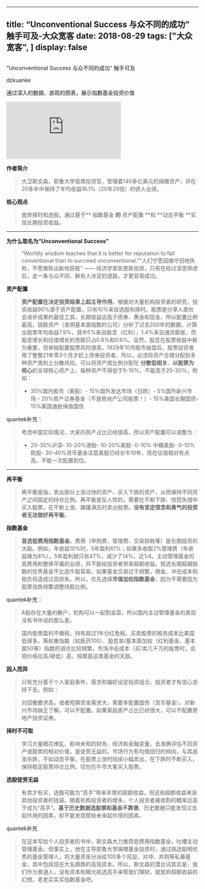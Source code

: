 
---
title:   “Unconventional Success 与众不同的成功” 触手可及-大众宽客
date: 2018-08-29
tags: ["大众宽客", ]
display: false
---


## 



“Unconventional Success 与众不同的成功” 触手可及




dzkuanke




通过深入的数据、直观的图表，展示指数基金投资价值


<iframe class="video_iframe" data-vidtype="2" allowfullscreen="" frameborder="0" data-ratio="1.7777777777777777" data-w="640" src="https://v.qq.com/iframe/preview.html?vid=7v6EbGe4FFw&amp;width=500&amp;height=375&amp;auto=0"></iframe>



**作者简介**

> 大卫斯文森，耶鲁大学首席投资官，管理着140多亿美元的捐赠资产，并在20多年中保持了年均收益16.1%（20年20倍）的骄人业绩。



**核心观点**

> 放弃择时和选股，通过基于** 指数基金&nbsp;**的**&nbsp;资产配置&nbsp;**和&nbsp;**动态平衡&nbsp;**实现长期投资收益。

****

**为什么取名为“Unconventional Success”**

> “Worldly wisdom teaches that it is better for reputation to fail conventional than to succeed unconventional.”“人们宁愿因循守旧地失败，不愿推陈出新地获胜” ——&nbsp;经济学家凯恩斯投资，只有在经过深思熟虑后，走一条与众不同、鲜有人涉足的道路，才更容易成功。



**资产配置**

> **资产配置在决定投资结果上起主导作用**。根据对大量机构投资者的研究，投资收益90%源于资产配置，只有10%来自选股和择时。股票是分享人类社会进步成果的最佳工具，长期收益远高于债券、黄金和现金，所以配置比例最高。锐联资产（发明基本面指数的公司）分析了过去200年的数据，计算出股票年均收益7.9%，其中5%来自股息（红利），1.4%来自通货膨胀，而股息增长和估值增长的贡献只占0.8%和0.6%。显然，股息在股票收益中极为重要。但单独配置股票风险很高，1929年10月股市崩盘后，股票投资者用了整整21年零3个月才赶上债券投资者。所以，必须将资产合理分配到多种资产类别上分散风险。可以将资产按比例分配在&nbsp;**分散低相关**、**以股票为核心**的全球核心资产上。每种资产不得低于5-10%，不能高于25-30%，例如：

> - 30%国内股市（美股）- 15%国外发达市场（日欧）- 5%国外新兴市场&nbsp;- 20%房产证券基金（不是房地产公司股票！）- 15%美国长期国债- 15%美国通胀保值国债



quantek补充：

> 考虑中国实际情况，大家的房产占比已经很高，所以资产配置可以调整为：

> - 20-30%沪深- 10-20%港股- 10-20%美股- 0-10% 中概美股- 0-10% 欧股- 30-40%货币基金注意美股已经长牛10年，现在估值相对有点高，不能一次配置到位。

****

**再平衡**

> 再平衡是指，卖出部分上涨过快的资产、买入下跌的资产，从而保持不同资产之间固定的持仓比例。再平衡是反人性的，需要在不断下跌、惊慌失措中买入股票，在不断上涨、踌躇满志时卖出股票。**没有坚定信念和勇气的投资者无法做好再平衡**。



**指数基金**

> **首选低费用指数基金**。费用（申购费、管理费、交易损耗等）是长期投资的大敌。例如，年收益10%时，5年盈利61%；如果多收取2%管理费（年收益降为8%），5年盈利就只有47%，减少了14%，近1/4。主动管理基金的高费用和整体平庸的业绩，并不能给投资者带来超额收益。挑选长期超越指数的优秀基金不比选牛股容易。如果基金交易过于频繁，佣金、冲击成本和税负将造成过高损失。所以，优先选择**市值加权指数基金**，因为不需要因为股票涨跌频繁调整持股比例。



quantek补充：

> A股存在大量的散户，机构可以一起割韭菜，所以国内主动管理基金的表现没有书中说的那么差。

> 国内股票盈利不缴税，持有超过1年分红免税，买卖股票的税务成本比美国低得多。等权重指数（如医药100）、股息率/基本面加权（红利基金、基本面50等）指数的调仓比较频繁，市场冲击成本（买/卖几千万的股票时，会把价格拉高/砸低）高，规模是这类基金的天敌。



**因人而异**

> 只有充分基于个人家庭条件、需求和偏好设定投资组合，投资者才有信心坚持下去。例如：

> 对回撤要求高，或者短期资金需求大，需要多配置国债（货币基金）。对新兴市场缺乏了解，可以不配置。如果家庭房产占比已经很大，可以不配置房地产投资证券。



**择时不可取**

> 学习大量眼花缭乱、影响未知的财务、经济和金融变量，去准确评估不同资产或股票的相对价值，是徒劳无益的。市场行为有均值回归的倾向，与其追涨杀跌，不如动态平衡，在股票上涨时陆续小幅卖出，在下跌时不断买入，保持稳定股票持仓比例。切勿在牛市大笔买入股票。



**选股徒劳无益**

> 有卖才有买，选股可能为“高手”带来丰厚的超额收益，但这些超额收益来自其他投资者的钱袋。随着机构投资者的增多，个人投资者被收割的概率远高于成为“高手”。**基于历史数据选股票和基金不靠谱**。历史数据只能发现过去起作用的因素，却不能发现那些未来起作用的因素。



quantek补充

> 在这本写给个人投资者的书中，斯文森大力推荐低费用指数基金，吐槽主动管理基金。但事实上，他在主导耶鲁大学捐赠基金投资时，通过挑选聪明优秀的基金管理人，将大量资金分派给100多个风投、对冲、并购等私募基金，其中包括现在大名鼎鼎的高瓴资本。所以，斯文森的潜台词其实是，我们作为普通人，没有资本和眼光挑选高手来帮我们理财，就放弃超额收益的幻想，老老实实买指数基金吧。








